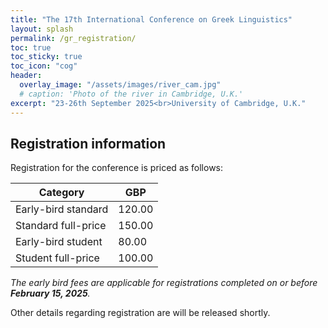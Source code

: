 ```yaml
---
title: "The 17th International Conference on Greek Linguistics"
layout: splash
permalink: /gr_registration/
toc: true
toc_sticky: true
toc_icon: "cog"
header:
  overlay_image: "/assets/images/river_cam.jpg"
  # caption: 'Photo of the river in Cambridge, U.K.'
excerpt: "23-26th September 2025<br>University of Cambridge, U.K."
---
```


## Registration information

Registration for the conference is priced as follows:

| Category | GBP |
| --- | --- |
| Early-bird standard | 120.00 |
| Standard full-price | 150.00 |
| Early-bird student | 80.00 |
| Student full-price | 100.00 |

_The early bird fees are applicable for registrations completed on or before **February 15, 2025**._

Other details regarding registration are will be released shortly.
